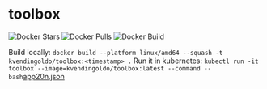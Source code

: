 # toolbox
![Docker Stars](https://img.shields.io/docker/stars/kvendingoldo/toolbox.svg) ![Docker Pulls](https://img.shields.io/docker/pulls/kvendingoldo/toolbox.svg) ![Docker Build](https://img.shields.io/docker/build/kvendingoldo/toolbox.svg)

Build locally: `docker build --platform linux/amd64 --squash -t kvendingoldo/toolbox:<timestamp> .`
Run it in kubernetes: `kubectl run -it toolbox --image=kvendingoldo/toolbox:latest --command -- bash`[app20n.json](../../../../../../Downloads/app20n.json)
